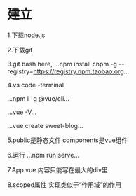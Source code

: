 # 建立
1.下载node.js

2.下载git

3.git bash here, ...npm install cnpm -g --registry=https://registry.npm.taobao.org...

4.vs code -terminal 

 ...npm i -g @vue/cli...

 ...vue -V...

 ...vue create sweet-blog...

5.public是静态文件 components是vue组件

6.运行 ...npm run serve...

7.App.vue 内容只能写在最大的div里

8.scoped属性 实现类似于“作用域”的作用